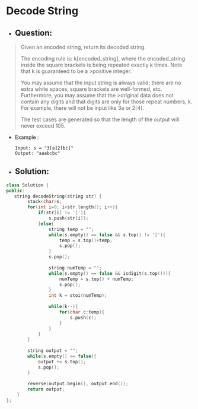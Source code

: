 # Decode String
- ## Question:
>Given an encoded string, return its decoded string.
>
>The encoding rule is: k[encoded_string], where the encoded_string inside the square brackets is being repeated exactly k times. Note that k is guaranteed to be a >positive integer.
>
>You may assume that the input string is always valid; there are no extra white spaces, square brackets are well-formed, etc. Furthermore, you may assume that the >original data does not contain any digits and that digits are only for those repeat numbers, k. For example, there will not be input like 3a or 2[4].
>
>The test cases are generated so that the length of the output will never exceed 105.


- Example :

      Input: s = "3[a]2[bc]"
      Output: "aaabcbc"
      
  
- ## Solution:
```cpp
class Solution {
public:
   string decodeString(string str) {
        stack<char>s;
        for(int i=0; i<str.length(); i++){
            if(str[i] != ']'){
                s.push(str[i]);
            }else{
                string temp = "";
                while(s.empty() == false && s.top() != '['){
                    temp = s.top()+temp;
                    s.pop();
                }
                s.pop();
                
                string numTemp = "";
                while(s.empty() == false && isdigit(s.top())){
                    numTemp = s.top() + numTemp;
                    s.pop();
                }
                int k = stoi(numTemp);
                
                while(k--){
                    for(char c:temp){
                        s.push(c);
                    }
                }
            }
        }
        
        string output = "";
        while(s.empty() == false){
            output += s.top();
            s.pop();
        }
        
        reverse(output.begin(), output.end());
        return output;
    }
};
